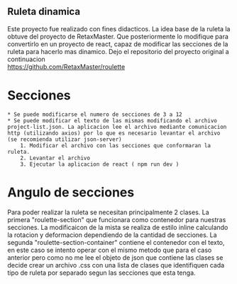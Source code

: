 ## Ruleta dinamica 
Este proyecto fue realizado con fines didacticos.
La idea base de la ruleta la obtuve del proyecto de RetaxMaster. Que posteriormente lo modifique para convertirlo en un proyecto de react, capaz de modificar las secciones de la ruleta para hacerlo mas dinamico. Dejo el repositorio del proyecto original a continuacion  
    https://github.com/RetaxMaster/roulette


# Secciones

    * Se puede modificarse el numero de secciones de 3 a 12
    * Se puede modificar el texto de las mismas modificando el archivo project-list.json. La aplicacion lee el archivo mediante comunicacion http (utilizando axios) por lo que es necesario levantar el archivo (se recomienda utilizar json-server)
        1. Modificar el archivo con las secciones que conformaran la ruleta. 
        2. Levantar el archivo
        3. Ejecutar la aplicacion de react ( npm run dev )


# Angulo de secciones

Para poder realizar la ruleta se necesitan principalmente 2 clases. La primera "roulette-section" que funcionara como contenedor para nuestras secciones. La modificaicon de la mista se realiza de estilo inline calculando la rotacion y deformacion dependiendo de la cantidad de secciones.
La segunda "roulette-section-container" contiene el contenedor con el texto, en este caso se intento operar con el mismo metodo que para el caso anterior pero como no me lee el objeto de json que contiene las clases se decide crear un archivo .css con una lista de clases que identifiquen cada tipo de ruleta por separado segun las secciones que esta tenga.


